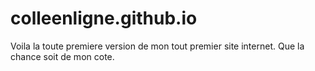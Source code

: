 # colleenligne.github.io

<html>
  <p>Voila la toute premiere version de mon tout premier site internet. Que la chance soit de mon cote.</p>
</html>
